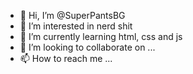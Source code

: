- 👋 Hi, I’m @SuperPantsBG
- 👀 I’m interested in nerd shit
- 🌱 I’m currently learning html, css and js
- 💞️ I’m looking to collaborate on ...
- 📫 How to reach me ...

<!---
SuperPantsBG/SuperPantsBG is a ✨ special ✨ repository because its `README.md` (this file) appears on your GitHub profile.
You can click the Preview link to take a look at your changes.
--->
